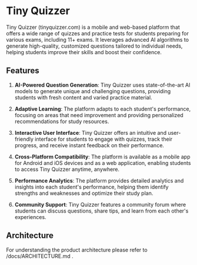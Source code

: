 # Tiny Quizzer

Tiny Quizzer (tinyquizzer.com) is a mobile and web-based platform that offers a wide range of quizzes and practice tests for students preparing for various exams, including 11+ exams. It leverages advanced AI algorithms to generate high-quality, customized questions tailored to individual needs, helping students improve their skills and boost their confidence.

## Features

1.  **AI-Powered Question Generation**: Tiny Quizzer uses state-of-the-art AI models to generate unique and challenging questions, providing students with fresh content and varied practice material.
    
2.  **Adaptive Learning**: The platform adapts to each student's performance, focusing on areas that need improvement and providing personalized recommendations for study resources.
    
3.  **Interactive User Interface**: Tiny Quizzer offers an intuitive and user-friendly interface for students to engage with quizzes, track their progress, and receive instant feedback on their performance.
    
4.  **Cross-Platform Compatibility**: The platform is available as a mobile app for Android and iOS devices and as a web application, enabling students to access Tiny Quizzer anytime, anywhere.
    
5.  **Performance Analytics**: The platform provides detailed analytics and insights into each student's performance, helping them identify strengths and weaknesses and optimize their study plan.
    
6.  **Community Support**: Tiny Quizzer features a community forum where students can discuss questions, share tips, and learn from each other's experiences.

## Architecture

For understanding the product architecture please refer to /docs/ARCHITECTURE.md .